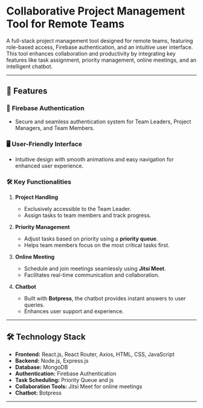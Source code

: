 # Collaborative Project Management Tool for Remote Teams  

A full-stack project management tool designed for remote teams, featuring role-based access, Firebase authentication, and an intuitive user interface. This tool enhances collaboration and productivity by integrating key features like task assignment, priority management, online meetings, and an intelligent chatbot.

---

## 🚀 Features  

### 🔑 **Firebase Authentication**  
- Secure and seamless authentication system for Team Leaders, Project Managers, and Team Members.  

### 🖥️ **User-Friendly Interface**  
- Intuitive design with smooth animations and easy navigation for enhanced user experience.  

### 🛠️ **Key Functionalities**  
1. **Project Handling**  
   - Exclusively accessible to the Team Leader.  
   - Assign tasks to team members and track progress.  

2. **Priority Management**  
   - Adjust tasks based on priority using a **priority queue**.  
   - Helps team members focus on the most critical tasks first.  
    

3. **Online Meeting**  
   - Schedule and join meetings seamlessly using **Jitsi Meet**.  
   - Facilitates real-time communication and collaboration.  
  

4. **Chatbot**  
   - Built with **Botpress**, the chatbot provides instant answers to user queries.  
   - Enhances user support and experience.  
   

---

## 🛠️ Technology Stack  

- **Frontend:** React.js, React Router, Axios, HTML, CSS, JavaScript  
- **Backend:** Node.js, Express.js  
- **Database:** MongoDB  
- **Authentication:** Firebase Authentication  
- **Task Scheduling:** Priority Queue and js  
- **Collaboration Tools:** Jitsi Meet for online meetings  
- **Chatbot:** Botpress    

---

